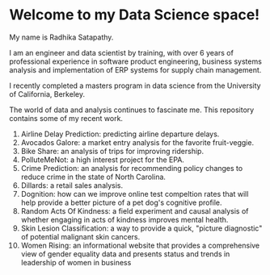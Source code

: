 # Welcome to my Data Science space!

My name is Radhika Satapathy. 

I am an engineer and data scientist by training, with over 6 years of professional experience in software product engineering, business systems analysis and implementation of ERP systems for supply chain management. 

I recently completed a masters program in data science from the University of California, Berkeley. 

The world of data and analysis continues to fascinate me. This repository contains some of my recent work.

1. Airline Delay Prediction: predicting airline departure delays. 
2. Avocados Galore: a market entry analysis for the favorite fruit-veggie. 
3. Bike Share: an analysis of trips for improving ridership. 
4. PolluteMeNot: a high interest project for the EPA. 
5. Crime Prediction: an analysis for recommending policy changes to reduce crime in the state of North Carolina.
6. Dillards: a retail sales analysis.
7. Dognition: how can we improve online test compeltion rates that will help provide a better picture of a pet dog's cognitive profile.
8. Random Acts Of Kindness: a field experiment and causal analysis of whether engaging in acts of kindness improves mental health. 
9. Skin Lesion Classification: a way to provide a quick, "picture diagnostic" of potential malignant skin cancers.
10. Women Rising: an informational website that provides a comprehensive view of gender equality data and presents status and trends in leadership of women in business
